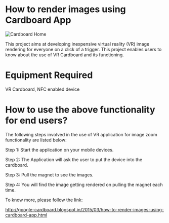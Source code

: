 How to render images using Cardboard App	
=================
![](http://2.bp.blogspot.com/-5xdW9T6tvgM/VQRP3fF_lKI/AAAAAAAABKU/OkVHsQptXDI/s1600/Screenshot_2015-02-21-23-14-38.png "Cardboard Home")

This project aims at developing inexpensive virtual reality (VR) image rendering for everyone on a click of a trigger. This project enables users to know about the use of VR Cardboard and its functioning. 

Equipment Required 
=============
VR Cardboard, NFC enabled device

How to use the above functionality for end users?
=============

The following steps involved in the use of VR application for image zoom functionality are listed below:

Step 1: Start the application on your mobile devices.

Step 2: The Application will ask the user to put the device into the cardboard.

Step 3: Pull the magnet to see the images.

Step 4: You will find the image getting rendered on pulling the magnet each time.

To know more, please follow the link: 

http://google-cardboard.blogspot.in/2015/03/how-to-render-images-using-cardboard-app.html
